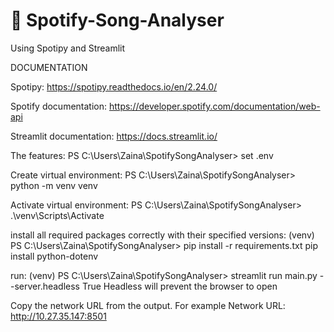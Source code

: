 #  🌟 Spotify-Song-Analyser
Using Spotipy and Streamlit

DOCUMENTATION

Spotipy: https://spotipy.readthedocs.io/en/2.24.0/

Spotify documentation: https://developer.spotify.com/documentation/web-api

Streamlit documentation: https://docs.streamlit.io/

The features: PS C:\Users\Zaina\SpotifySongAnalyser> set .env

Create virtual environment: PS C:\Users\Zaina\SpotifySongAnalyser> python -m venv venv    

Activate virtual environment: PS C:\Users\Zaina\SpotifySongAnalyser> .\venv\Scripts\Activate

install all required packages correctly with their specified versions: (venv) PS C:\Users\Zaina\SpotifySongAnalyser> pip install -r requirements.txt
pip install python-dotenv

run: (venv) PS C:\Users\Zaina\SpotifySongAnalyser> streamlit run main.py --server.headless True
Headless will prevent the browser to open

Copy the network URL from the output. For example  Network URL: http://10.27.35.147:8501
